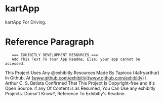 # kartApp
kartApp For Driving.
# Reference Paragraph 

       === EXHIBITLY DEVELOPMENT RESOURCES ===
       Add This Text To Your App Readme, Else, your app cannot be accessed.


This Project Uses Any @exhibitly Resources
Made By Tapioca (4a1ryarthur) In Github, At [www.github.com/exhibitly](www.github.com/exhibitly)
I, Arthur C. S. Batista Confirmed That
This Project Is Copyright-free and it's 
Open Source. if any Of Content is as Resumed, You Can Use any exhibitly Projects.
Doesn't Know?, Reference To Exhibitly's Readme.
